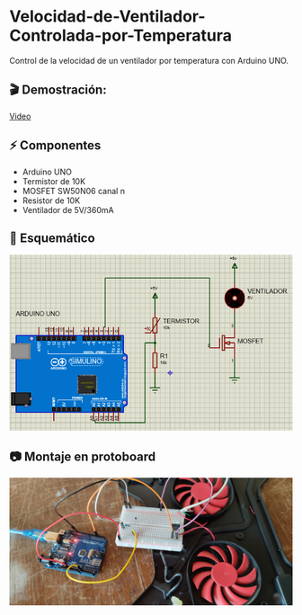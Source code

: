 # Velocidad-de-Ventilador-Controlada-por-Temperatura
Control de la velocidad de un ventilador por temperatura con Arduino UNO.

## 🎬 **Demostración**: 
[Video](https://www.youtube.com/watch?v=LNJPHR0Pbnc)

## ⚡ Componentes
- Arduino UNO
- Termistor de 10K
- MOSFET SW50N06 canal n
- Resistor de 10K
- Ventilador de 5V/360mA

## 📐 Esquemático
![alt text](./Imagenes/Diagrama.PNG)

## 📷 Montaje en protoboard
![alt text](./Imagenes/Montaje.jpg)
